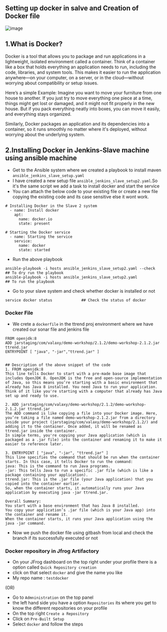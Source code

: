 ## Setting up docker in salve and Creation of Docker file 
![image](https://github.com/user-attachments/assets/9ed3ec86-02f7-464a-a192-725fd85f7cbf)

## 1.What is Docker?
Docker is a tool that allows you to package and run applications in a lightweight, isolated environment called a container. Think of a container like a box that holds everything an application needs to run, including the code, libraries, and system tools. This makes it easier to run the application anywhere—on your computer, on a server, or in the cloud—without worrying about compatibility or setup issues.

Here’s a simple Example:
Imagine you want to move your furniture from one house to another. If you just try to move everything one piece at a time, things might get lost or damaged, and it might not fit properly in the new house. But if you pack everything neatly into boxes, you can move it easily, and everything stays organized.

Similarly, Docker packages an application and its dependencies into a container, so it runs smoothly no matter where it's deployed, without worrying about the underlying system.

## 2.Installing Docker in Jenkins-Slave machine using ansible machine

- Get to the Ansible system where we created a playbook to install maven ```ansible_jenkins_slave_setup.yaml```
- I have created a new setup file ```ansible_jenkins_slave_setup2.yaml```.So it's the same script we add a task to install docker and start the service
- You can attach the below code to your existing file or create a new file copying the existing code and its case sensitive else it wont work.
  
```
# Installing Docker in the Slave 2 system
  - name: Install docker
    apt:
      name: docker.io
      state: present

# Starting the Docker service
  - name: Starting the service
    service:
      name: docker
      state: started
```
- Run the above playbook
```
ansible-playbook -i hosts ansible_jenkins_slave_setup2.yaml --check  ## To dry run the playbook
ansible-playbook -i hosts ansible_jenkins_slave_setup2.yaml          ## To run the playbook
```
- Go to your slave system and check whether docker is installed or not
```
service docker status             ## Check the status of docker
```

### Docker File
- We crete a ```dockerfile``` in the ttrend proj environment where we have created our sonar file and jenkins file
  
```
FROM openjdk:8
ADD jarstaging/com/valaxy/demo-workshop/2.1.2/demo-workshop-2.1.2.jar ttrend.jar
ENTRYPOINT [ "java", "-jar","ttrend.jar" ]


## Description of the above snippet of the code
1. FROM openjdk:8
This line tells Docker to start with a pre-made base image that includes OpenJDK 8. OpenJDK is the free and open-source implementation of Java, so this means you’re starting with a basic environment that already has Java 8 installed. You need Java to run your application.
Think of it like you're starting with a computer that already has Java set up and ready to use.

2. ADD jarstaging/com/valaxy/demo-workshop/2.1.2/demo-workshop-2.1.2.jar ttrend.jar
The ADD command is like copying a file into your Docker image. Here, you’re taking a file named demo-workshop-2.1.2.jar from a directory inside your project (jarstaging/com/valaxy/demo-workshop/2.1.2/) and adding it to the container. Once added, it will be renamed as ttrend.jar inside the container.
In simple terms, you're copying your Java application (which is packaged as a .jar file) into the container and renaming it to make it easier to reference later.

3. ENTRYPOINT [ "java", "-jar", "ttrend.jar" ]
This line specifies the command that should be run when the container starts. In this case, it tells Docker to run the command:
java: This is the command to run Java programs.
-jar: This tells Java to run a specific .jar file (which is like a package containing your application).
ttrend.jar: This is the .jar file (your Java application) that you copied into the container earlier.
So, when the container starts, it automatically runs your Java application by executing java -jar ttrend.jar.

Overall Summary:
You start with a base environment that has Java 8 installed.
You copy your application’s .jar file (which is your Java app) into the container and rename it.
When the container starts, it runs your Java application using the java -jar command.
```
- Now we push the docker file using gitbash from local and check the branch if its successfully executed or not

### Docker repository in Jfrog Artifactory
- On your JFrog dashboard on the top right under your profile there is a option called ```Quick Repository creation```
- click on that select ```docker``` and give the name you like
- My repo name : ```testdocker```

(OR)
- Go to ```Admninistration``` on the top panel
- the left hand side you have a option ```Repositories``` its where you get to know the different repositories on your profile
- On the top right ```Create a Repository```
- Click on ```Pre-Built Setup```
- Select ```docker``` and follow the steps

